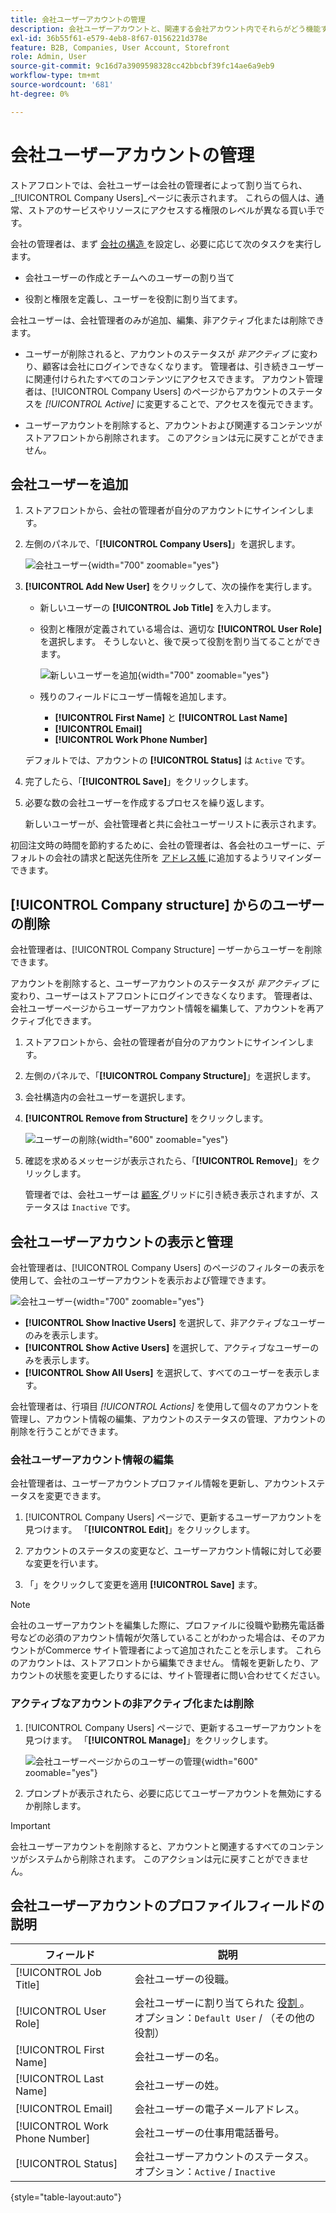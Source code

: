 ```yaml
---
title: 会社ユーザーアカウントの管理
description: 会社ユーザーアカウントと、関連する会社アカウント内でそれらがどう機能するかについて説明します。
exl-id: 36b55f61-e579-4eb8-8f67-0156221d378e
feature: B2B, Companies, User Account, Storefront
role: Admin, User
source-git-commit: 9c16d7a3909598328cc42bbcbf39fc14ae6a9eb9
workflow-type: tm+mt
source-wordcount: '681'
ht-degree: 0%

---
```


# 会社ユーザーアカウントの管理

ストアフロントでは、会社ユーザーは会社の管理者によって割り当てられ、_[!UICONTROL Company Users]_ページに表示されます。 これらの個人は、通常、ストアのサービスやリソースにアクセスする権限のレベルが異なる買い手です。

会社の管理者は、まず [ 会社の構造 ](account-company-structure.md) を設定し、必要に応じて次のタスクを実行します。

- 会社ユーザーの作成とチームへのユーザーの割り当て

- 役割と権限を定義し、ユーザーを役割に割り当てます。

会社ユーザーは、会社管理者のみが追加、編集、非アクティブ化または削除できます。

- ユーザーが削除されると、アカウントのステータスが *非アクティブ* に変わり、顧客は会社にログインできなくなります。 管理者は、引き続きユーザーに関連付けられたすべてのコンテンツにアクセスできます。 アカウント管理者は、[!UICONTROL Company Users] のページからアカウントのステータスを *[!UICONTROL Active]* に変更することで、アクセスを復元できます。

- ユーザーアカウントを削除すると、アカウントおよび関連するコンテンツがストアフロントから削除されます。 このアクションは元に戻すことができません。

## 会社ユーザーを追加

1. ストアフロントから、会社の管理者が自分のアカウントにサインインします。

1. 左側のパネルで、「**[!UICONTROL Company Users]**」を選択します。

   ![ 会社ユーザー ](./assets/company-users-list-storefront.png){width="700" zoomable="yes"}

1. **[!UICONTROL Add New User]** をクリックして、次の操作を実行します。

   - 新しいユーザーの **[!UICONTROL Job Title]** を入力します。

   - 役割と権限が定義されている場合は、適切な **[!UICONTROL User Role]** を選択します。 そうしないと、後で戻って役割を割り当てることができます。

     ![ 新しいユーザーを追加 ](./assets/company-structure-users-add.png){width="700" zoomable="yes"}

   - 残りのフィールドにユーザー情報を追加します。
      - **[!UICONTROL First Name]** と **[!UICONTROL Last Name]**
      - **[!UICONTROL Email]**
      - **[!UICONTROL Work Phone Number]**

   デフォルトでは、アカウントの **[!UICONTROL Status]** は `Active` です。

1. 完了したら、「**[!UICONTROL Save]**」をクリックします。

1. 必要な数の会社ユーザーを作成するプロセスを繰り返します。

   新しいユーザーが、会社管理者と共に会社ユーザーリストに表示されます。

初回注文時の時間を節約するために、会社の管理者は、各会社のユーザーに、デフォルトの会社の請求と配送先住所を [ アドレス帳 ](../customers/account-dashboard-address-book.md) に追加するようリマインダーできます。

## [!UICONTROL Company structure] からのユーザーの削除

会社管理者は、[!UICONTROL Company Structure] ーザーからユーザーを削除できます。

アカウントを削除すると、ユーザーアカウントのステータスが *非アクティブ* に変わり、ユーザーはストアフロントにログインできなくなります。
管理者は、会社ユーザーページからユーザーアカウント情報を編集して、アカウントを再アクティブ化できます。

1. ストアフロントから、会社の管理者が自分のアカウントにサインインします。

1. 左側のパネルで、「**[!UICONTROL Company Structure]**」を選択します。

1. 会社構造内の会社ユーザーを選択します。

1. **[!UICONTROL Remove from Structure]** をクリックします。

   ![ ユーザーの削除 ](./assets/company-structure-delete-user.png){width="600" zoomable="yes"}

1. 確認を求めるメッセージが表示されたら、「**[!UICONTROL Remove]**」をクリックします。

   管理者では、会社ユーザーは [ 顧客 ](../customers/customers-all.md) グリッドに引き続き表示されますが、ステータスは `Inactive` です。

## 会社ユーザーアカウントの表示と管理

会社管理者は、[!UICONTROL Company Users] のページのフィルターの表示を使用して、会社のユーザーアカウントを表示および管理できます。

![ 会社ユーザー ](./assets/company-users-list-storefront.png){width="700" zoomable="yes"}

- **[!UICONTROL Show Inactive Users]** を選択して、非アクティブなユーザーのみを表示します。
- **[!UICONTROL Show Active Users]** を選択して、アクティブなユーザーのみを表示します。
- **[!UICONTROL Show All Users]** を選択して、すべてのユーザーを表示します。

会社管理者は、行項目 *[!UICONTROL Actions]* を使用して個々のアカウントを管理し、アカウント情報の編集、アカウントのステータスの管理、アカウントの削除を行うことができます。

### 会社ユーザーアカウント情報の編集

会社管理者は、ユーザーアカウントプロファイル情報を更新し、アカウントステータスを変更できます。

1. [!UICONTROL Company Users] ページで、更新するユーザーアカウントを見つけます。 「**[!UICONTROL Edit]**」をクリックします。

1. アカウントのステータスの変更など、ユーザーアカウント情報に対して必要な変更を行います。

1. 「」をクリックして変更を適用 **[!UICONTROL Save]** ます。

>[!NOTE]
>
>会社のユーザーアカウントを編集した際に、プロファイルに役職や勤務先電話番号などの必須のアカウント情報が欠落していることがわかった場合は、そのアカウントがCommerce サイト管理者によって追加されたことを示します。 これらのアカウントは、ストアフロントから編集できません。 情報を更新したり、アカウントの状態を変更したりするには、サイト管理者に問い合わせてください。

### アクティブなアカウントの非アクティブ化または削除

1. [!UICONTROL Company Users] ページで、更新するユーザーアカウントを見つけます。 「**[!UICONTROL Manage]**」をクリックします。

   ![ 会社ユーザーページからのユーザーの管理 ](./assets/company-users-manage-storefront.png){width="600" zoomable="yes"}

1. プロンプトが表示されたら、必要に応じてユーザーアカウントを無効にするか削除します。

>[!IMPORTANT]
>
>会社ユーザーアカウントを削除すると、アカウントと関連するすべてのコンテンツがシステムから削除されます。 このアクションは元に戻すことができません。

## 会社ユーザーアカウントのプロファイルフィールドの説明

| フィールド | 説明 |
|--------------------------------|---------------|
| [!UICONTROL Job Title] | 会社ユーザーの役職。 |
| [!UICONTROL User Role] | 会社ユーザーに割り当てられた [ 役割 ](account-company-roles-permissions.md)。 オプション：`Default User` / （その他の役割） |
| [!UICONTROL First Name] | 会社ユーザーの名。 |
| [!UICONTROL Last Name] | 会社ユーザーの姓。 |
| [!UICONTROL Email] | 会社ユーザーの電子メールアドレス。 |
| [!UICONTROL Work Phone Number] | 会社ユーザーの仕事用電話番号。 |
| [!UICONTROL Status] | 会社ユーザーアカウントのステータス。 オプション：`Active` / `Inactive` |

{style="table-layout:auto"}
